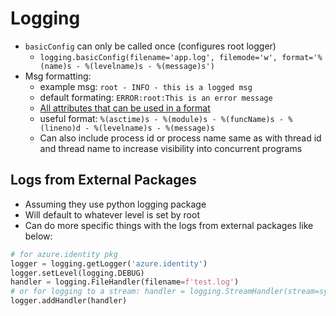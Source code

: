 # Logging

- `basicConfig` can only be called once (configures root logger)
  - `logging.basicConfig(filename='app.log', filemode='w', format='%(name)s - %(levelname)s - %(message)s')`
- Msg formatting: 
  - example msg: `root - INFO - this is a logged msg`
  - default formating: `ERROR:root:This is an error message`
  - [All attributes that can be used in a format](https://docs.python.org/3/library/logging.html#logrecord-attributes)
  - useful format: `%(asctime)s - %(module)s - %(funcName)s - %(lineno)d - %(levelname)s - %(message)s` 
  - Can also include process id or process name same as with thread id and thread name to increase visibility into concurrent programs

## Logs from External Packages

- Assuming they use python logging package
- Will default to whatever level is set by root
- Can do more specific things with the logs from external packages like below:

```python
# for azure.identity pkg
logger = logging.getLogger('azure.identity')
logger.setLevel(logging.DEBUG)
handler = logging.FileHandler(filename=f'test.log')
# or for logging to a stream: handler = logging.StreamHandler(stream=sys.stdout)
logger.addHandler(handler)
```

